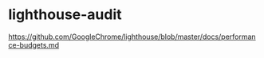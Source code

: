 # lighthouse-audit

https://github.com/GoogleChrome/lighthouse/blob/master/docs/performance-budgets.md
